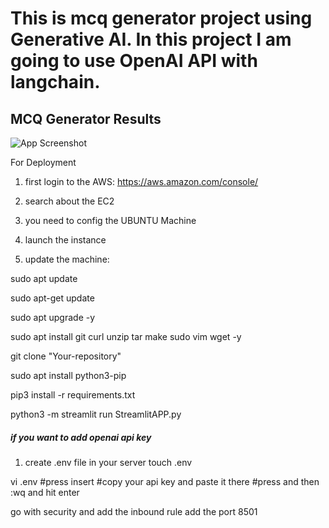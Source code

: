 # This is mcq generator project using Generative AI. In this project I am going to use OpenAI API with langchain.

## MCQ Generator Results

![App Screenshot](results/streamlit-StreamlitApp-2024-08-03-09-08-09.gif)

For Deployment
1. first login to the AWS: https://aws.amazon.com/console/

2. search about the EC2

3. you need to config the UBUNTU Machine

4. launch the instance

5. update the machine:

 sudo apt update

 sudo apt-get update

 sudo apt upgrade -y

 sudo apt install git curl unzip tar make sudo vim wget -y

git clone "Your-repository"

sudo apt install python3-pip

pip3 install -r requirements.txt

python3 -m streamlit run StreamlitAPP.py

##### if you want to add openai api key

1. create .env file in your server
touch .env

vi .env
#press insert
#copy your api key and paste it there
#press and then :wq and hit enter

go with security and add the inbound rule
add the port 8501
